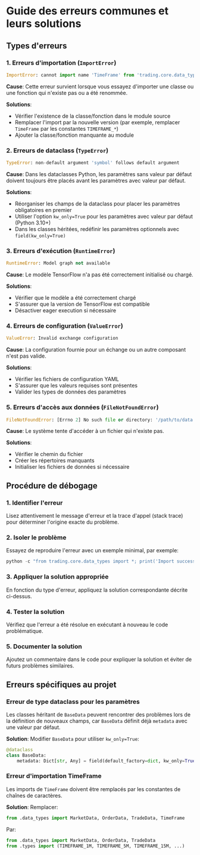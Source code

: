 # Guide des erreurs communes et leurs solutions

## Types d'erreurs

### 1. Erreurs d'importation (`ImportError`)

```python
ImportError: cannot import name 'TimeFrame' from 'trading.core.data_types'
```

**Cause**: Cette erreur survient lorsque vous essayez d'importer une classe ou une fonction qui n'existe pas ou a été renommée.

**Solutions**:
- Vérifier l'existence de la classe/fonction dans le module source
- Remplacer l'import par la nouvelle version (par exemple, remplacer `TimeFrame` par les constantes `TIMEFRAME_*`)
- Ajouter la classe/fonction manquante au module

### 2. Erreurs de dataclass (`TypeError`)

```python
TypeError: non-default argument 'symbol' follows default argument
```

**Cause**: Dans les dataclasses Python, les paramètres sans valeur par défaut doivent toujours être placés avant les paramètres avec valeur par défaut.

**Solutions**:
- Réorganiser les champs de la dataclass pour placer les paramètres obligatoires en premier
- Utiliser l'option `kw_only=True` pour les paramètres avec valeur par défaut (Python 3.10+)
- Dans les classes héritées, redéfinir les paramètres optionnels avec `field(kw_only=True)`

### 3. Erreurs d'exécution (`RuntimeError`)

```python
RuntimeError: Model graph not available
```

**Cause**: Le modèle TensorFlow n'a pas été correctement initialisé ou chargé.

**Solutions**:
- Vérifier que le modèle a été correctement chargé
- S'assurer que la version de TensorFlow est compatible
- Désactiver eager execution si nécessaire

### 4. Erreurs de configuration (`ValueError`)

```python
ValueError: Invalid exchange configuration
```

**Cause**: La configuration fournie pour un échange ou un autre composant n'est pas valide.

**Solutions**:
- Vérifier les fichiers de configuration YAML
- S'assurer que les valeurs requises sont présentes
- Valider les types de données des paramètres

### 5. Erreurs d'accès aux données (`FileNotFoundError`)

```python
FileNotFoundError: [Errno 2] No such file or directory: '/path/to/data.db'
```

**Cause**: Le système tente d'accéder à un fichier qui n'existe pas.

**Solutions**:
- Vérifier le chemin du fichier
- Créer les répertoires manquants
- Initialiser les fichiers de données si nécessaire

## Procédure de débogage

### 1. Identifier l'erreur
Lisez attentivement le message d'erreur et la trace d'appel (stack trace) pour déterminer l'origine exacte du problème.

### 2. Isoler le problème
Essayez de reproduire l'erreur avec un exemple minimal, par exemple:
```python
python -c "from trading.core.data_types import *; print('Import successful!')"
```

### 3. Appliquer la solution appropriée
En fonction du type d'erreur, appliquez la solution correspondante décrite ci-dessus.

### 4. Tester la solution
Vérifiez que l'erreur a été résolue en exécutant à nouveau le code problématique.

### 5. Documenter la solution
Ajoutez un commentaire dans le code pour expliquer la solution et éviter de futurs problèmes similaires.

## Erreurs spécifiques au projet

### Erreur de type dataclass pour les paramètres
Les classes héritant de `BaseData` peuvent rencontrer des problèmes lors de la définition de nouveaux champs, car `BaseData` définit déjà `metadata` avec une valeur par défaut.

**Solution**: Modifier `BaseData` pour utiliser `kw_only=True`:
```python
@dataclass
class BaseData:
    metadata: Dict[str, Any] = field(default_factory=dict, kw_only=True)
```

### Erreur d'importation TimeFrame
Les imports de `TimeFrame` doivent être remplacés par les constantes de chaînes de caractères.

**Solution**: Remplacer:
```python
from .data_types import MarketData, OrderData, TradeData, TimeFrame
```
Par:
```python
from .data_types import MarketData, OrderData, TradeData
from .types import (TIMEFRAME_1M, TIMEFRAME_5M, TIMEFRAME_15M, ...)
``` 